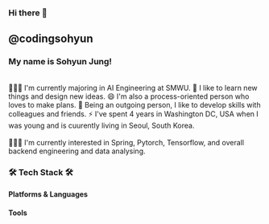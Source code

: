 ### Hi there 👋

## @codingsohyun
### My name is Sohyun Jung!

<br>
🙋🏻‍♀️ I'm currently majoring in AI Engineering at SMWU. 
🤔 I like to learn new things and design new ideas. 
😄 I'm also a process-oriented person who loves to make plans.
👯 Being an outgoing person, I like to develop skills with colleagues and friends.
⚡ I've spent 4 years in Washington DC, USA when I was young and is cuurently living in Seoul, South Korea.
<br>

<br>
👩🏻‍💻 I'm currently interested in Spring, Pytorch, Tensorflow, and overall backend engineering and data analysing.
<br>

### 🛠 Tech Stack 🛠 
#### Platforms & Languages

#### Tools

<!--
**codingsohyun/codingsohyun** is a ✨ _special_ ✨ repository because its `README.md` (this file) appears on your GitHub profile.

Here are some ideas to get you started:

- 🔭 I’m currently working on ...
- 🌱 I’m currently learning ...
- 👯 I’m looking to collaborate on ...
- 🤔 I’m looking for help with ...
- 💬 Ask me about ...
- 📫 How to reach me: ...
- 😄 Pronouns: ...
- ⚡ Fun fact: ...
-->

